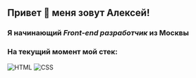 ## Привет 👋 меня зовут Алексей!
### Я начинающий *Front-end разработчик* из Москвы
### На текущий момент мой стек:

![HTML](https://img.shields.io/badge/-HTML-090909?style=for-the-badge&logo=html5)
![CSS](https://img.shields.io/badge/-CSS-090909?style=for-the-badge&logo=css)

